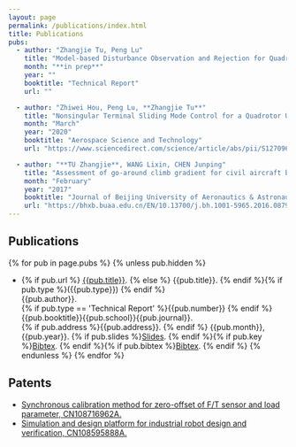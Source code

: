 ```yaml
---
layout: page
permalink: /publications/index.html
title: Publications
pubs:
  - author: "Zhangjie Tu, Peng Lu"
    title: "Model-based Disturbance Observation and Rejection for Quadrotors Inputted with Wrench Command"
    month: "**in prep**"
    year: ""
    booktitle: "Technical Report"
    url: ""

  - author: "Zhiwei Hou, Peng Lu, **Zhangjie Tu**"
    title: "Nonsingular Terminal Sliding Mode Control for a Quadrotor UAV with a Total Rotor Failure"
    month: "March"
    year: "2020"
    booktitle: "Aerospace Science and Technology"
    url: "https://www.sciencedirect.com/science/article/abs/pii/S1270963819316414"

  - author: "**TU Zhangjie**, WANG Lixin, CHEN Junping"
    title: "Assessment of go-around climb gradient for civil aircraft based on digital virtual flight"
    month: "February"
    year: "2017"
    booktitle: "Journal of Beijing University of Aeronautics & Astronautics"
    url: "https://bhxb.buaa.edu.cn/EN/10.13700/j.bh.1001-5965.2016.0879"
---
```

## Publications

{% for pub in page.pubs %}
{% unless pub.hidden %}

- {% if pub.url %} [{{pub.title}}]({{pub.url}}).
  {% else %} {{pub.title}}.
  {% endif %}{% if pub.type %}({{pub.type}})
  {% endif %}<br>
  {{pub.author}}.<br>
  {% if pub.type == 'Technical Report' %}{{pub.number}}
  {% endif %}{{pub.booktitle}}{{pub.school}}{{pub.journal}}.<br>
  {% if pub.address %}{{pub.address}}.
  {% endif %} {{pub.month}}, {{pub.year}}. {% if pub.slides %}[Slides]({{pub.slides}}).
  {% endif %}{% if pub.key %}[Bibtex](http://groups.csail.mit.edu/commit/bibtex.cgi?key={{pub.key}}).
  {% endif %}{% if pub.bibtex %}[Bibtex]({{pub.bibtex}}).
  {% endif %}
  {% endunless %}
  {% endfor %}

## Patents

* [Synchronous calibration method for zero-offset of F/T sensor and load parameter, CN108716962A.](https://www.patent9.com/patent/201810442844.X.html)
* [Simulation and design platform for industrial robot design and verification, CN108595888A.](https://www.patent9.com/patent/201810442827.6.html)

